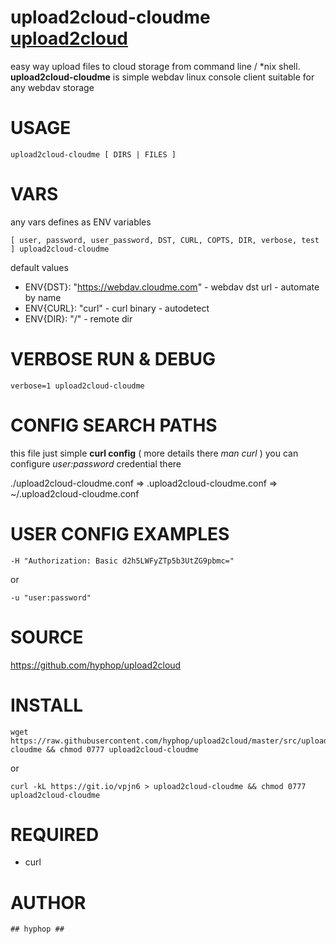 
# upload2cloud-cloudme  [upload2cloud](https://github.com/hyphop/upload2cloud/) 

easy way upload files to cloud storage from command line / *nix shell.
**upload2cloud-cloudme** is simple webdav linux console client suitable for any webdav storage

# USAGE 

    upload2cloud-cloudme [ DIRS | FILES ]

# VARS

any vars defines as ENV variables

    [ user, password, user_password, DST, CURL, COPTS, DIR, verbose, test ] upload2cloud-cloudme

default values

+ ENV{DST}: "https://webdav.cloudme.com" - webdav dst url - automate by name
+ ENV{CURL}: "curl" - curl binary - autodetect
+ ENV{DIR}: "/" - remote dir

# VERBOSE RUN & DEBUG

    verbose=1 upload2cloud-cloudme

# CONFIG SEARCH PATHS

this file just simple **curl config** ( more details there *man curl* )
you can configure *user:password* credential there 

./upload2cloud-cloudme.conf => .upload2cloud-cloudme.conf => ~/.upload2cloud-cloudme.conf


# USER CONFIG EXAMPLES

    -H "Authorization: Basic d2h5LWFyZTp5b3UtZG9pbmc="
or

    -u "user:password"

# SOURCE

https://github.com/hyphop/upload2cloud

# INSTALL

    wget https://raw.githubusercontent.com/hyphop/upload2cloud/master/src/upload2cloud-cloudme && chmod 0777 upload2cloud-cloudme

or
    
    curl -kL https://git.io/vpjn6 > upload2cloud-cloudme && chmod 0777 upload2cloud-cloudme

# REQUIRED

+ curl

# AUTHOR

    ## hyphop ##

